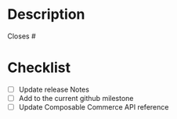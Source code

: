 # Description

Closes #

# Checklist

- [ ] Update release Notes
- [ ] Add to the current github milestone
- [ ] Update Composable Commerce API reference